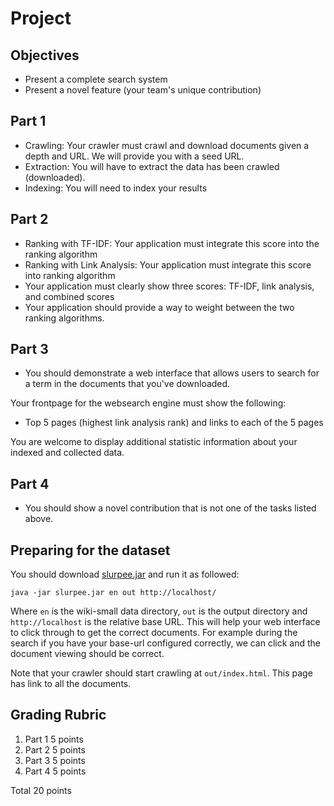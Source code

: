 # Project

## Objectives

* Present a complete search system
* Present a novel feature (your team's unique contribution)

## Part 1

* Crawling: Your crawler must crawl and download documents given a depth and URL.  We will provide you with a seed URL.
* Extraction: You will have to extract the data has been crawled (downloaded).
* Indexing: You will need to index your results

## Part 2

* Ranking with TF-IDF: Your application must integrate this score into the ranking algorithm
* Ranking with Link Analysis: Your application must integrate this score into ranking algorithm
* Your application must clearly show three scores: TF-IDF, link analysis, and combined scores
* Your application should provide a way to weight between the two ranking algorithms.

## Part 3 

* You should demonstrate a web interface that allows users to search for a term in the documents that you've downloaded. 

Your frontpage for the websearch engine must show the following:

* Top 5 pages (highest link analysis rank) and links to each of the 5 pages

You are welcome to display additional statistic information about your indexed and collected data.

## Part 4

* You should show a novel contribution that is not one of the tasks listed above.


## Preparing for the dataset

You should download [slurpee.jar](slurpee.jar) and run it as followed:

```
java -jar slurpee.jar en out http://localhost/
```

Where `en` is the wiki-small data directory, `out` is the output directory and `http://localhost` is the relative base URL.  This will help your web interface to click through to get the correct documents.  For example during the search if you have your base-url configured correctly, we can click and the document viewing should be correct.

Note that your crawler should start crawling at `out/index.html`.  This page has link to all the documents.


## Grading Rubric

1. Part 1 5 points
2. Part 2 5 points
3. Part 3 5 points
4. Part 4 5 points

Total 20 points
